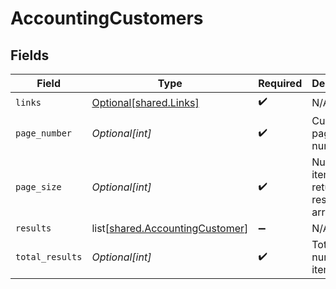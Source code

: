 # AccountingCustomers


## Fields

| Field                                                                            | Type                                                                             | Required                                                                         | Description                                                                      |
| -------------------------------------------------------------------------------- | -------------------------------------------------------------------------------- | -------------------------------------------------------------------------------- | -------------------------------------------------------------------------------- |
| `links`                                                                          | [Optional[shared.Links]](undefined/models/shared/links.md)                       | :heavy_check_mark:                                                               | N/A                                                                              |
| `page_number`                                                                    | *Optional[int]*                                                                  | :heavy_check_mark:                                                               | Current page number.                                                             |
| `page_size`                                                                      | *Optional[int]*                                                                  | :heavy_check_mark:                                                               | Number of items to return in results array.                                      |
| `results`                                                                        | list[[shared.AccountingCustomer](undefined/models/shared/accountingcustomer.md)] | :heavy_minus_sign:                                                               | N/A                                                                              |
| `total_results`                                                                  | *Optional[int]*                                                                  | :heavy_check_mark:                                                               | Total number of items.                                                           |